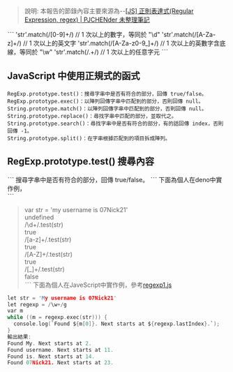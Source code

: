 > 說明: 本報告的節錄內容主要來源為--[[JS] 正則表達式(Regular Expression, regex) | PJCHENder 未整理筆記](https://pjchender.github.io/2017/09/26/js-%E6%AD%A3%E5%89%87%E8%A1%A8%E9%81%94%E5%BC%8F-regular-expression-regex/)

ˋˋˋ
'str'.match(/[0-9]+/)          // 1 次以上的數字，等同於 "\d"
'str'.match(/[A-Za-z]+/)       // 1 次以上的英文字
'str'.match(/[A-Za-z0-9_]+/)   // 1 次以上的英數字含底線，等同於 "\w"
'str'.match(/.+/)              // 1 次以上的任意字元
ˋˋˋ

## JavaScript 中使用正規式的函式
```
RegExp.prototype.test()：搜尋字串中是否有符合的部分，回傳 true/false。  
RegExp.prototype.exec()：以陣列回傳字串中匹配到的部分，否則回傳 null。  
String.prototype.match()：以陣列回傳字串中匹配到的部分，否則回傳 null。  
String.prototype.replace()：尋找字串中匹配的部分，並取代之。  
String.prototype.search()：尋找字串中是否有符合的部分，有的話回傳 index，否則回傳 -1。  
String.prototype.split()：在字串根據匹配到的項目拆成陣列。  
```
## RegExp.prototype.test() 搜尋內容
ˋˋˋ
搜尋字串中是否有符合的部分，回傳 true/false。 
ˋˋˋ 
下面為個人在deno中實作例，    
ˋˋˋ
> var str = 'my username is 07Nick21'  
undefined  
> /\d+/.test(str)  
true  
> /[a-z]+/.test(str)  
true  
> /[A-Z]+/.test(str)  
true  
> /[_]+/.test(str)  
false  
ˋˋˋ
下面為個人在JaveScript中實作例，參考[regexp1.js](https://github.com/ccccourse/wp/blob/master/code/08-app2/basic/regexp1.js) 
```c
let str = 'My username is 07Nick21'
let regexp = /\w+/g
var m
while ((m = regexp.exec(str))) {
  console.log(`Found ${m[0]}. Next starts at ${regexp.lastIndex}.`);
}  
輸出結果:  
Found My. Next starts at 2.      
Found username. Next starts at 11.  
Found is. Next starts at 14.  
Found 07Nick21. Next starts at 23.  
```
